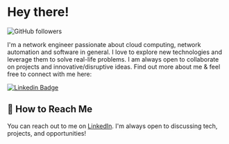# Hey there!

![GitHub followers](https://img.shields.io/github/followers/nunoguilherme?label=Follow&style=social)

I'm a network engineer passionate about cloud computing, network automation and software in general. I love to explore new technologies and leverage them to solve real-life problems. I am always open to collaborate on projects and innovative/disruptive ideas. Find out more about me & feel free to connect with me here:

[![Linkedin Badge](https://img.shields.io/badge/-nunoguilherme-blue?style=flat-square&logo=Linkedin&logoColor=white&link=https://www.linkedin.com/in/nuno-duarte-b8223115b/)](https://www.linkedin.com/in/nuno-duarte-b8223115b/)



## 🤝 How to Reach Me

You can reach out to me on [LinkedIn](https://www.linkedin.com/in/nuno-duarte-b8223115b/). I'm always open to discussing tech, projects, and opportunities!

